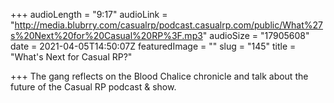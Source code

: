 +++
audioLength = "9:17"
audioLink = "http://media.blubrry.com/casualrp/podcast.casualrp.com/public/What%27s%20Next%20for%20Casual%20RP%3F.mp3"
audioSize = "17905608"
date = 2021-04-05T14:50:07Z
featuredImage = ""
slug = "145"
title = "What's Next for Casual RP?"

+++
The gang reflects on the Blood Chalice chronicle and talk about the future of the Casual RP podcast & show.